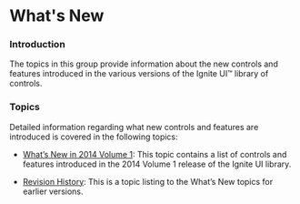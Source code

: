 ﻿<!--
|metadata|
{
    "fileName": "jquery-whats-new-landing-page",
    "controlName": [],
    "tags": []
}
|metadata|
-->

# What's New


### Introduction

The topics in this group provide information about the new controls and features introduced in the various versions of the Ignite UI™ library of controls.

### Topics

Detailed information regarding what new controls and features are introduced is covered in the following topics:

- [What’s New in 2014 Volume 1](Whats-New-In-2014-Volume1.html): This topic contains a list of controls and features introduced in the 2014 Volume 1 release of the Ignite UI library.

- [Revision History](jQuery-Whats-New-Revision-History.html): This is a topic listing to the What’s New topics for earlier versions.





 

 


